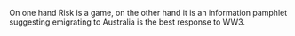 On one hand Risk is a game, on the other hand it is an information pamphlet suggesting emigrating to Australia is the best response to WW3.